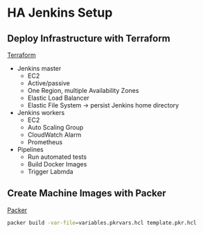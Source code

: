 # HA Jenkins Setup

## Deploy Infrastructure with Terraform

[Terraform](https://developer.hashicorp.com/terraform)


* Jenkins master
    * EC2
    * Active/passive
    * One Region, multiple Availability Zones
    * Elastic Load Balancer
    * Elastic File System -> persist Jenkins home directory
* Jenkins workers
    * EC2
    * Auto Scaling Group
    * CloudWatch Alarm
    * Prometheus
* Pipelines
    * Run automated tests
    * Build Docker Images
    * Trigger Labmda

## Create Machine Images with Packer

[Packer](https://developer.hashicorp.com/packer)

```bash
packer build -var-file=variables.pkrvars.hcl template.pkr.hcl
```